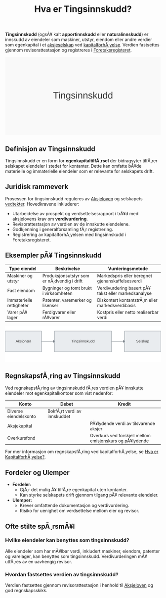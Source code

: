 ﻿---
title: "Hva er Tingsinnskudd?"
meta_title: "Hva er Tingsinnskudd?"
meta_description: '**Tingsinnskudd** (ogsÃ¥ kalt **apportinnskudd** eller **naturalinnskudd**) er innskudd av eiendeler som maskiner, utstyr, eiendom eller andre verdier som egenk...'
slug: tingsinnskudd
type: blog
layout: pages/single
---

**Tingsinnskudd** (ogsÃ¥ kalt **apportinnskudd** eller **naturalinnskudd**) er innskudd av eiendeler som maskiner, utstyr, eiendom eller andre verdier som egenkapital i et [aksjeselskap](/blogs/regnskap/hva-er-et-aksjeselskap "Hva er et Aksjeselskap? Komplett Guide til Selskapsformen") ved [kapitalforhÃ¸yelse](/blogs/regnskap/kapitalforhoyelse "KapitalforhÃ¸yelse: Metoder og RegnskapsfÃ¸ring"). Verdien fastsettes gjennom revisorattestasjon og registreres i [Foretaksregisteret](/blogs/regnskap/hva-er-foretaksregisteret "Hva er Foretaksregisteret? Komplett Guide til Foretaksregisteret i Norge").

![Illustrasjon av tingsinnskudd](tingsinnskudd-image.svg)

## Definisjon av Tingsinnskudd

Tingsinnskudd er en form for **egenkapitaltilfÃ¸rsel** der bidragsyter tilfÃ¸rer selskapet eiendeler i stedet for kontanter. Dette kan omfatte bÃ¥de materielle og immaterielle eiendeler som er relevante for selskapets drift.

## Juridisk rammeverk

Prosessen for tingsinnskudd reguleres av [Aksjeloven](/blogs/regnskap/hva-er-aksjeloven "Hva er Aksjeloven? Regler for Aksjeselskaper i Norge") og selskapets [vedtekter](/blogs/regnskap/hva-er-vedtekter-for-aksjeselskap "Hva er Vedtekter for Aksjeselskap? Krav og Innhold"). Hovedkravene inkluderer:

* Utarbeidelse av prospekt og verdsettelsesrapport i trÃ¥d med aksjelovens krav om **verdivurdering**.
* Revisorattestasjon av verdien av de innskutte eiendelene.
* Godkjenning i generalforsamling fÃ¸r registrering.
* Registrering av kapitalforhÃ¸yelsen med tingsinnskudd i Foretaksregisteret.

## Eksempler pÃ¥ Tingsinnskudd

| Type eiendel            | Beskrivelse                                    | Vurderingsmetode                                  |
|-------------------------|------------------------------------------------|----------------------------------------------------|
| Maskiner og utstyr      | Produksjonsutstyr som er nÃ¸dvendig i drift     | Markedspris eller beregnet gjenanskaffelsesverdi   |
| Fast eiendom            | Bygninger og tomt brukt i virksomheten         | Verdivurdering basert pÃ¥ takst eller markedsanalyse|
| Immaterielle rettigheter| Patenter, varemerker og lisenser                | Diskontert kontantstrÃ¸m eller markedsverdibasis    |
| Varer pÃ¥ lager          | Ferdigvarer eller rÃ¥varer                      | Kostpris eller netto realiserbar verdi             |

![Illustrasjon av prosess for tingsinnskudd](tingsinnskudd-diagram.svg)

## RegnskapsfÃ¸ring av Tingsinnskudd

Ved regnskapsfÃ¸ring av tingsinnskudd fÃ¸res verdien pÃ¥ innskutte eiendeler mot egenkapitalkontoer som vist nedenfor:

| Konto                | Debet                            | Kredit                                  |
|----------------------|----------------------------------|-----------------------------------------|
| Diverse eiendelskonto| BokfÃ¸rt verdi av innskuddet      |                                         |
| Aksjekapital         |                                  | PÃ¥lydende verdi av tilsvarende aksjer   |
| Overkursfond         |                                  | Overkurs ved forskjell mellom emisjonskurs og pÃ¥lydende |

For mer informasjon om regnskapsfÃ¸ring ved kapitalforhÃ¸yelse, se [Hva er KapitalforhÃ¸yelse?](/blogs/regnskap/kapitalforhoyelse "KapitalforhÃ¸yelse: Metoder og RegnskapsfÃ¸ring").

## Fordeler og Ulemper

- **Fordeler:**
  - GjÃ¸r det mulig Ã¥ tilfÃ¸re egenkapital uten kontanter.
  - Kan styrke selskapets drift gjennom tilgang pÃ¥ relevante eiendeler.
- **Ulemper:**
  - Krever omfattende dokumentasjon og verdivurdering.
  - Risiko for uenighet om verdsettelse mellom eier og revisor.

## Ofte stilte spÃ¸rsmÃ¥l

### Hvilke eiendeler kan benyttes som tingsinnskudd?

Alle eiendeler som har mÃ¥lbar verdi, inkludert maskiner, eiendom, patenter og varelager, kan benyttes som tingsinnskudd. Verdivurderingen mÃ¥ utfÃ¸res av en uavhengig revisor.

### Hvordan fastsettes verdien av tingsinnskudd?

Verdien fastsettes gjennom revisorattestasjon i henhold til [Aksjeloven](/blogs/regnskap/hva-er-aksjeloven "Hva er Aksjeloven? Regler for Aksjeselskaper i Norge") og god regnskapsskikk.
